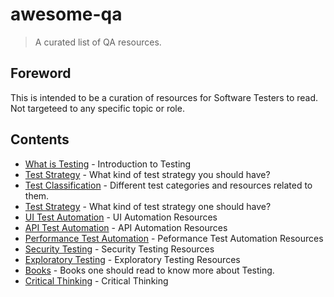 # awesome-qa
> A curated list of QA resources.

## Foreword
This is intended to be a curation of resources for Software Testers to read. Not targeteed to any specific topic or role.

## Contents
* [What is Testing](https://github.com/priyanshus/awesome-qa/blob/master/what-is-testing.md) - Introduction to Testing
* [Test Strategy](https://github.com/priyanshus/awesome-qa/blob/master/test-strategy.md) - What kind of test strategy you should have?
* [Test Classification](https://github.com/priyanshus/awesome-qa/blob/master/test-classification.md) - Different test categories and resources related to them.
* [Test Strategy](https://github.com/priyanshus/awesome-qa/blob/master/test-strategy.md) - What kind of test strategy one should have?
* [UI Test Automation](https://github.com/priyanshus/awesome-qa/blob/master/ui-test-automation.md) - UI Automation Resources
* [API Test Automation](https://github.com/priyanshus/awesome-qa/blob/master/api-test-automation.md) - API Automation Resources
* [Performance Test Automation](https://github.com/priyanshus/awesome-qa/blob/master/performance-test-automation.md) - Peformance Test Automation Resources
* [Security Testing](https://github.com/priyanshus/awesome-qa/blob/master/security-testing.md) - Security Testing Resources
* [Exploratory Testing](https://github.com/priyanshus/awesome-qa/blob/master/exploratory-testing.md) - Exploratory Testing Resources
* [Books](https://github.com/priyanshus/awesome-qa/blob/master/books.md) - Books one should read to know more about Testing.
* [Critical Thinking](https://github.com/priyanshus/awesome-qa/blob/master/critical-thinking.md) - Critical Thinking


